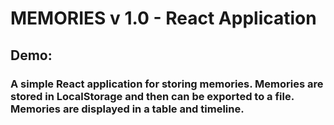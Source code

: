 # MEMORIES v 1.0 - React Application

## Demo:

### A simple React application for storing memories. Memories are stored in LocalStorage and then can be exported to a file. Memories are displayed in a table and timeline.

